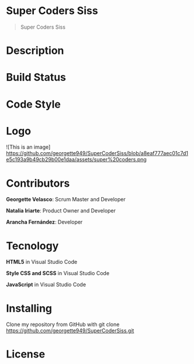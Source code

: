 # Super Coders Siss
> Super Coders Siss
# Description

# Build Status

# Code Style

# Logo
![This is an image] https://github.com/georgette949/SuperCoderSiss/blob/a8eaf777aec01c7d1e5c193a9b49cb29b00e1daa/assets/super%20coders.png
# Contributors
**Georgette Velasco**: Scrum Master and Developer

**Natalia Iriarte**: Product Owner and Developer

**Arancha Fernández**: Developer

# Tecnology
**HTML5** in Visual Studio Code

**Style CSS and SCSS** in Visual Studio Code

**JavaScript** in Visual Studio Code

# Installing

Clone my repository from GitHub with git clone https://github.com/georgette949/SuperCoderSiss.git

# License

